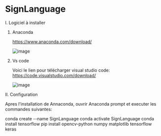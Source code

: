 # SignLanguage
I. Logiciel à installer 
  1. Anaconda
     
     https://www.anaconda.com/download/
     
     ![image](https://github.com/Panjff/SignLanguage/assets/153745637/8cc585a1-e378-4a63-9e73-69f9b1113b88)

  3. Vs code

     Voici le lien pour télécharger visual studio code: https://code.visualstudio.com/download/
     
     ![image](https://github.com/Panjff/SignLanguage/assets/153745637/1e45f00e-7600-417d-86f5-6ed40388370b)

II. Configuration

  Apres l'installation de Annaconda, ouvrir Anaconda prompt et executer les commandes suivantes:
  
  conda create --name SignLanguage
  conda activate SignLanguage
  conda install tensorflow
  pip install opencv-python numpy matplotlib tensorflow keras
